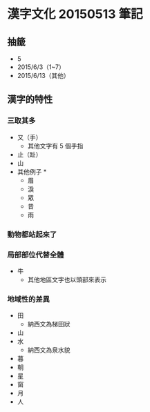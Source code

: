 # 漢字文化 20150513 筆記
## 抽籤
* 5
* 2015/6/3（1~7）
* 2015/6/13（其他）

## 漢字的特性
### 三取其多
* 又（手）
	* 其他文字有 5 個手指
* 止（趾）
* 山
* 其他例子
	* 
	* 眉
	* 淚
	* 眾
	* 昔
	* 雨

### 動物都站起來了

### 局部部位代替全體
* 牛
	* 其他地區文字也以頭部來表示

### 地域性的差異
* 田
	* 納西文為梯田狀
* 山
* 水
	* 納西文為泉水貌
* 暮
* 朝
* 星
* 窗
* 月
* 人
